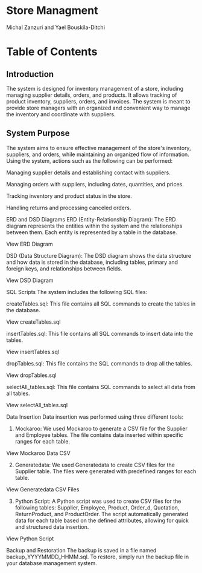 # Store Managment
Michal Zanzuri and Yael Bouskila-Ditchi
# Table of Contents
## Introduction
The system is designed for inventory management of a store, including managing supplier details, orders, and products. It allows tracking of product inventory, suppliers, orders, and invoices. The system is meant to provide store managers with an organized and convenient way to manage the inventory and coordinate with suppliers.

## System Purpose
The system aims to ensure effective management of the store's inventory, suppliers, and orders, while maintaining an organized flow of information. Using the system, actions such as the following can be performed:

Managing supplier details and establishing contact with suppliers.

Managing orders with suppliers, including dates, quantities, and prices.

Tracking inventory and product status in the store.

Handling returns and processing canceled orders.

ERD and DSD Diagrams
ERD (Entity-Relationship Diagram):
The ERD diagram represents the entities within the system and the relationships between them. Each entity is represented by a table in the database.

View ERD Diagram

DSD (Data Structure Diagram):
The DSD diagram shows the data structure and how data is stored in the database, including tables, primary and foreign keys, and relationships between fields.

View DSD Diagram

SQL Scripts
The system includes the following SQL files:

createTables.sql:
This file contains all SQL commands to create the tables in the database.

View createTables.sql

insertTables.sql:
This file contains all SQL commands to insert data into the tables.

View insertTables.sql

dropTables.sql:
This file contains the SQL commands to drop all the tables.

View dropTables.sql

selectAll_tables.sql:
This file contains SQL commands to select all data from all tables.

View selectAll_tables.sql

Data Insertion
Data insertion was performed using three different tools:

1. Mockaroo:
We used Mockaroo to generate a CSV file for the Supplier and Employee tables. The file contains data inserted within specific ranges for each table.

View Mockaroo Data CSV

2. Generatedata:
We used Generatedata to create CSV files for the Supplier table. The files were generated with predefined ranges for each table.

View Generatedata CSV Files

3. Python Script:
A Python script was used to create CSV files for the following tables: Supplier, Employee, Product, Order_d, Quotation, ReturnProduct, and ProductOrder. The script automatically generated data for each table based on the defined attributes, allowing for quick and structured data insertion.

View Python Script

Backup and Restoration
The backup is saved in a file named backup_YYYYMMDD_HHMM.sql. To restore, simply run the backup file in your database management system.

